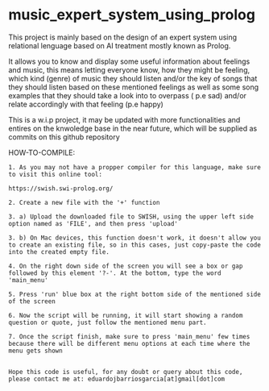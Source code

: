 # music_expert_system_using_prolog
This project is mainly based on the design of an expert system using relational lenguage based on AI treatment mostly known as Prolog.

It allows you to know and display some useful information about feelings and music, this means letting everyone know, how they might be feeling, which kind (genre) of music they should listen and/or the key of songs that they should listen based on these mentioned feelings as well as some song examples that they should take a look into to overpass ( p.e sad) and/or relate accordingly with that feeling (p.e happy)

This is a w.i.p project, it may be updated with more functionalities and entires on the knwoledge base in the near future, which will be supplied as commits on this github repository

HOW-TO-COMPILE:
	
	1. As you may not have a propper compiler for this language, make sure to visit this online tool:
	
	https://swish.swi-prolog.org/
	
	2. Create a new file with the '+' function 
	
	3. a) Upload the downloaded file to SWISH, using the upper left side option named as 'FILE', and then press 'upload'
	
	3. b) On Mac devices, this function doesn't work, it doesn't allow you to create an existing file, so in this cases, just copy-paste the code into the created empty file.
	
	4. On the right down side of the screen you will see a box or gap followed by this element '?-'. At the bottom, type the word 'main_menu'
	
	5. Press 'run' blue box at the right bottom side of the mentioned side of the screen
	
	6. Now the script will be running, it will start showing a random question or quote, just follow the mentioned menu part.
	
	7. Once the script finish, make sure to press 'main_menu' few times because there will be different menu options at each time where the menu gets shown
	
	
	Hope this code is useful, for any doubt or query about this code, please contact me at: eduardojbarriosgarcia[at]gmail[dot]com
